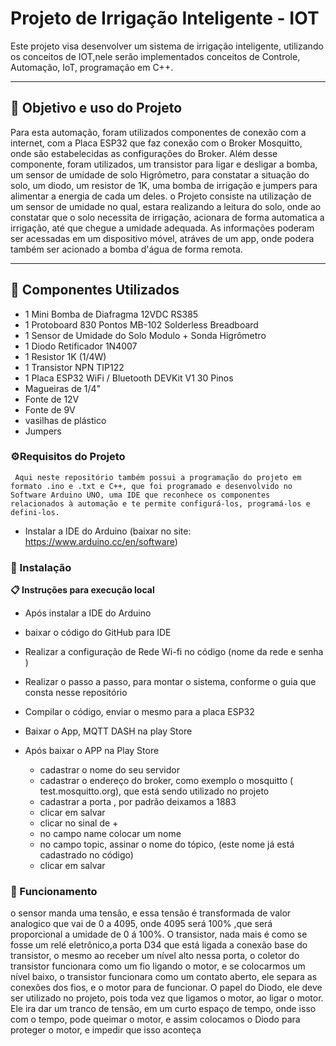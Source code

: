 # Projeto de Irrigação Inteligente - IOT

Este projeto visa desenvolver um sistema de irrigação inteligente, utilizando os conceitos de IOT,nele serão implementados conceitos de Controle, Automação, IoT, programação em C++.

---
## 📄  Objetivo e uso do Projeto
Para esta automação, foram utilizados componentes de conexão com a internet, com a Placa ESP32 que faz conexão com o Broker Mosquitto, onde são estabelecidas as configurações do Broker. Além desse componente, foram utilizados, um transistor para ligar e desligar a bomba, um sensor de umidade de solo Higrômetro, para constatar a situação do solo, um diodo, um resistor de 1K, uma bomba de irrigação e jumpers para alimentar a energia de cada um deles.
o Projeto consiste na utilização de um sensor de umidade no qual, estara realizando a leitura do solo, onde ao constatar que o solo necessita de irrigação, acionara de forma automatica a irrigação,  até que chegue a umidade adequada.
As informações poderam ser acessadas em um dispositivo móvel, atráves de um app, onde podera também ser acionado a bomba d'água de forma remota.

---

## 🚀 Componentes Utilizados
- 1 Mini Bomba de Diafragma 12VDC RS385
- 1 Protoboard 830 Pontos MB-102 Solderless Breadboard
- 1 Sensor de Umidade do Solo Modulo + Sonda Higrômetro
- 1 Diodo Retificador 1N4007
- 1 Resistor 1K (1/4W)
- 1 Transistor NPN TIP122
- 1  Placa ESP32 WiFi / Bluetooth DEVKit V1 30 Pinos
- Magueiras de 1/4"
- Fonte de 12V
- Fonte de 9V
- vasilhas de plástico
- Jumpers

### ⚙️Requisitos do Projeto
     Aqui neste repositório também possui a programação do projeto em formato .ino e .txt e C++, que foi programado e desenvolvido no Software Arduino UNO, uma IDE que reconhece os componentes relacionados à automação e te permite configurá-los, programá-los e defini-los.

  - Instalar a IDE do Arduino (baixar no site: https://www.arduino.cc/en/software)
  






### 🔧 Instalação

**📋 Instruções para execução local**

- Após instalar a IDE do Arduino 
- baixar o código do GitHub para IDE
- Realizar a configuração de Rede Wi-fi no código (nome da rede e senha )
- Realizar o passo a passo, para montar o sistema, conforme o guia que consta nesse repositório
- Compilar o código, enviar o mesmo para a placa ESP32
- Baixar o App, MQTT DASH na play Store

- Após baixar o APP na Play Store
  - cadastrar o nome do seu servidor
  - cadastrar o endereço do broker, como exemplo o mosquitto ( test.mosquitto.org), que está sendo utilizado no projeto
  - cadastrar a porta , por padrão deixamos a 1883
  - clicar em salvar
  - clicar no sinal de + 
  - no campo name colocar um nome 
  - no campo topic,  assinar o nome do tópico, (este nome já está cadastrado no código)
  - clicar em salvar





### 🔧 Funcionamento

o sensor manda uma tensão, e essa tensão é transformada de valor analogico que vai de 0 a 4095, onde 4095 será 100% ,que será proporcional a umidade de 0 á 100%.
O transistor, nada mais é como se fosse um relé eletrônico,a porta D34 que está ligada a conexão base do transistor, o mesmo ao receber um nível alto nessa porta, o coletor do transistor
funcionara como um fio ligando o motor, e se colocarmos um nível baixo, o transistor funcionara como um contato aberto, ele separa as conexões dos fios, e o motor para de funcionar.
O papel do Diodo, ele deve ser utilizado no projeto, pois toda vez que ligamos o motor, ao ligar o motor.
Ele ira dar um tranco de tensão, em um curto espaço de tempo, onde isso com o tempo, pode queimar o motor, e assim colocamos o Diodo para proteger o motor, e impedir que isso aconteça 


